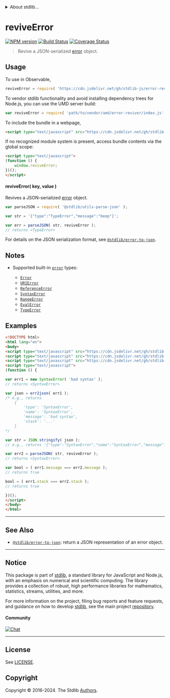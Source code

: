 <!--

@license Apache-2.0

Copyright (c) 2018 The Stdlib Authors.

Licensed under the Apache License, Version 2.0 (the "License");
you may not use this file except in compliance with the License.
You may obtain a copy of the License at

   http://www.apache.org/licenses/LICENSE-2.0

Unless required by applicable law or agreed to in writing, software
distributed under the License is distributed on an "AS IS" BASIS,
WITHOUT WARRANTIES OR CONDITIONS OF ANY KIND, either express or implied.
See the License for the specific language governing permissions and
limitations under the License.

-->


<details>
  <summary>
    About stdlib...
  </summary>
  <p>We believe in a future in which the web is a preferred environment for numerical computation. To help realize this future, we've built stdlib. stdlib is a standard library, with an emphasis on numerical and scientific computation, written in JavaScript (and C) for execution in browsers and in Node.js.</p>
  <p>The library is fully decomposable, being architected in such a way that you can swap out and mix and match APIs and functionality to cater to your exact preferences and use cases.</p>
  <p>When you use stdlib, you can be absolutely certain that you are using the most thorough, rigorous, well-written, studied, documented, tested, measured, and high-quality code out there.</p>
  <p>To join us in bringing numerical computing to the web, get started by checking us out on <a href="https://github.com/stdlib-js/stdlib">GitHub</a>, and please consider <a href="https://opencollective.com/stdlib">financially supporting stdlib</a>. We greatly appreciate your continued support!</p>
</details>

# reviveError

[![NPM version][npm-image]][npm-url] [![Build Status][test-image]][test-url] [![Coverage Status][coverage-image]][coverage-url] <!-- [![dependencies][dependencies-image]][dependencies-url] -->

> Revive a JSON-serialized [error][@stdlib/error/to-json] object.

<!-- Section to include introductory text. Make sure to keep an empty line after the intro `section` element and another before the `/section` close. -->

<section class="intro">

</section>

<!-- /.intro -->

<!-- Package usage documentation. -->



<section class="usage">

## Usage

To use in Observable,

```javascript
reviveError = require( 'https://cdn.jsdelivr.net/gh/stdlib-js/error-reviver@umd/browser.js' )
```

To vendor stdlib functionality and avoid installing dependency trees for Node.js, you can use the UMD server build:

```javascript
var reviveError = require( 'path/to/vendor/umd/error-reviver/index.js' )
```

To include the bundle in a webpage,

```html
<script type="text/javascript" src="https://cdn.jsdelivr.net/gh/stdlib-js/error-reviver@umd/browser.js"></script>
```

If no recognized module system is present, access bundle contents via the global scope:

```html
<script type="text/javascript">
(function () {
    window.reviveError;
})();
</script>
```

#### reviveError( key, value )

Revives a JSON-serialized [error][@stdlib/error/to-json] object.

```javascript
var parseJSON = require( '@stdlib/utils-parse-json' );

var str = '{"type":"TypeError","message":"beep"}';

var err = parseJSON( str, reviveError );
// returns <TypeError>
```

For details on the JSON serialization format, see [`@stdlib/error-to-json`][@stdlib/error/to-json].

</section>

<!-- /.usage -->

<!-- Package usage notes. Make sure to keep an empty line after the `section` element and another before the `/section` close. -->

<section class="notes">

## Notes

-   Supported built-in [`error`][mdn-error] types:

    -   [`Error`][mdn-error]
    -   [`URIError`][mdn-uri-error]
    -   [`ReferenceError`][mdn-reference-error]
    -   [`SyntaxError`][mdn-syntax-error]
    -   [`RangeError`][mdn-range-error]
    -   [`EvalError`][mdn-eval-error]
    -   [`TypeError`][mdn-type-error]

</section>

<!-- /.notes -->

<!-- Package usage examples. -->

<section class="examples">

## Examples

<!-- eslint no-undef: "error" -->

```html
<!DOCTYPE html>
<html lang="en">
<body>
<script type="text/javascript" src="https://cdn.jsdelivr.net/gh/stdlib-js/utils-parse-json@umd/browser.js"></script>
<script type="text/javascript" src="https://cdn.jsdelivr.net/gh/stdlib-js/error-to-json@umd/browser.js"></script>
<script type="text/javascript" src="https://cdn.jsdelivr.net/gh/stdlib-js/error-reviver@umd/browser.js"></script>
<script type="text/javascript">
(function () {

var err1 = new SyntaxError( 'bad syntax' );
// returns <SyntaxError>

var json = err2json( err1 );
/* e.g., returns
    {
        'type': 'SyntaxError',
        'name': 'SyntaxError',
        'message': 'bad syntax',
        'stack': '...'
    }
*/

var str = JSON.stringify( json );
// e.g., returns '{"type":"SyntaxError","name":"SyntaxError","message":"bad syntax","stack":"..."}'

var err2 = parseJSON( str, reviveError );
// returns <SyntaxError>

var bool = ( err1.message === err2.message );
// returns true

bool = ( err1.stack === err2.stack );
// returns true

})();
</script>
</body>
</html>
```

</section>

<!-- /.examples -->

<!-- Section to include cited references. If references are included, add a horizontal rule *before* the section. Make sure to keep an empty line after the `section` element and another before the `/section` close. -->

<section class="references">

</section>

<!-- /.references -->

<!-- Section for related `stdlib` packages. Do not manually edit this section, as it is automatically populated. -->

<section class="related">

* * *

## See Also

-   <span class="package-name">[`@stdlib/error-to-json`][@stdlib/error/to-json]</span><span class="delimiter">: </span><span class="description">return a JSON representation of an error object.</span>

</section>

<!-- /.related -->

<!-- Section for all links. Make sure to keep an empty line after the `section` element and another before the `/section` close. -->


<section class="main-repo" >

* * *

## Notice

This package is part of [stdlib][stdlib], a standard library for JavaScript and Node.js, with an emphasis on numerical and scientific computing. The library provides a collection of robust, high performance libraries for mathematics, statistics, streams, utilities, and more.

For more information on the project, filing bug reports and feature requests, and guidance on how to develop [stdlib][stdlib], see the main project [repository][stdlib].

#### Community

[![Chat][chat-image]][chat-url]

---

## License

See [LICENSE][stdlib-license].


## Copyright

Copyright &copy; 2016-2024. The Stdlib [Authors][stdlib-authors].

</section>

<!-- /.stdlib -->

<!-- Section for all links. Make sure to keep an empty line after the `section` element and another before the `/section` close. -->

<section class="links">

[npm-image]: http://img.shields.io/npm/v/@stdlib/error-reviver.svg
[npm-url]: https://npmjs.org/package/@stdlib/error-reviver

[test-image]: https://github.com/stdlib-js/error-reviver/actions/workflows/test.yml/badge.svg?branch=v0.2.2
[test-url]: https://github.com/stdlib-js/error-reviver/actions/workflows/test.yml?query=branch:v0.2.2

[coverage-image]: https://img.shields.io/codecov/c/github/stdlib-js/error-reviver/main.svg
[coverage-url]: https://codecov.io/github/stdlib-js/error-reviver?branch=main

<!--

[dependencies-image]: https://img.shields.io/david/stdlib-js/error-reviver.svg
[dependencies-url]: https://david-dm.org/stdlib-js/error-reviver/main

-->

[chat-image]: https://img.shields.io/gitter/room/stdlib-js/stdlib.svg
[chat-url]: https://app.gitter.im/#/room/#stdlib-js_stdlib:gitter.im

[stdlib]: https://github.com/stdlib-js/stdlib

[stdlib-authors]: https://github.com/stdlib-js/stdlib/graphs/contributors

[umd]: https://github.com/umdjs/umd
[es-module]: https://developer.mozilla.org/en-US/docs/Web/JavaScript/Guide/Modules

[deno-url]: https://github.com/stdlib-js/error-reviver/tree/deno
[deno-readme]: https://github.com/stdlib-js/error-reviver/blob/deno/README.md
[umd-url]: https://github.com/stdlib-js/error-reviver/tree/umd
[umd-readme]: https://github.com/stdlib-js/error-reviver/blob/umd/README.md
[esm-url]: https://github.com/stdlib-js/error-reviver/tree/esm
[esm-readme]: https://github.com/stdlib-js/error-reviver/blob/esm/README.md
[branches-url]: https://github.com/stdlib-js/error-reviver/blob/main/branches.md

[stdlib-license]: https://raw.githubusercontent.com/stdlib-js/error-reviver/main/LICENSE

[mdn-error]: https://developer.mozilla.org/en-US/docs/Web/JavaScript/Reference/Global_Objects/Error

[mdn-type-error]: https://developer.mozilla.org/en-US/docs/Web/JavaScript/Reference/Global_Objects/TypeError

[mdn-syntax-error]: https://developer.mozilla.org/en-US/docs/Web/JavaScript/Reference/Global_Objects/SyntaxError

[mdn-range-error]: https://developer.mozilla.org/en-US/docs/Web/JavaScript/Reference/Global_Objects/RangeError

[mdn-reference-error]: https://developer.mozilla.org/en-US/docs/Web/JavaScript/Reference/Global_Objects/ReferenceError

[mdn-uri-error]: https://developer.mozilla.org/en-US/docs/Web/JavaScript/Reference/Global_Objects/URIError

[mdn-eval-error]: https://developer.mozilla.org/en-US/docs/Web/JavaScript/Reference/Global_Objects/EvalError

[@stdlib/error/to-json]: https://github.com/stdlib-js/error-to-json/tree/umd

<!-- <related-links> -->

<!-- </related-links> -->

</section>

<!-- /.links -->
